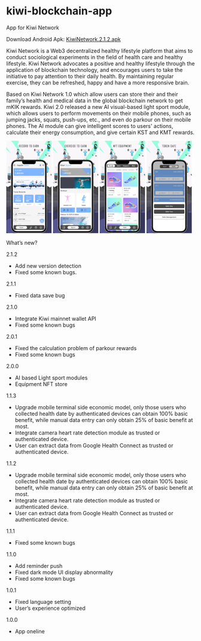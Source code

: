 # kiwi-blockchain-app
App for Kiwi Network

Download Android Apk: [KiwiNetwork.2.1.2.apk](https://github.com/Kiwihealthcare-Network/kiwi-blockchain-app/releases/download/v2.1.2/KiwiNetwork.2.1.2.apk)

Kiwi Network is a Web3 decentralized healthy lifestyle platform that aims to conduct sociological experiments in the field of health care and healthy lifestyle. Kiwi Network advocates a positive and healthy lifestyle through the application of blockchain technology, and encourages users to take the initiative to pay attention to their daily health. By maintaining regular exercise, they can be refreshed, happy and have a more responsive brain. 

Based on Kiwi Network 1.0 which allow users can store their and their family’s health and medical data in the global blockchain network to get mKIK rewards. Kiwi 2.0 released a new AI visual-based light sport module, which allows users to perform movements on their mobile phones, such as jumping jacks, squats, push-ups, etc., and even do parkour on their mobile phones. The AI module can give intelligent scores to users' actions, calculate their energy consumption, and give certain KST and KMT rewards.

<img src="./img/05.jpg" width="24%"> <img src="./img/06.jpg" width="24%"> <img src="./img/08.jpg" width="24%"> <img src="./img/09.jpg" width="24%">


What’s new?

2.1.2
-  Add new version detection
-  Fixed some known bugs. 

2.1.1
- Fixed data save bug

2.1.0
- Integrate Kiwi mainnet wallet API
- Fixed some known bugs

2.0.1
- Fixed the calculation problem of parkour rewards
- Fixed some known bugs

2.0.0
- AI based Light sport modules
- Equipment NFT store

1.1.3
- Upgrade mobile terminal side economic model, only those users who collected health date by authenticated devices can obtain 100% basic benefit, while manual data entry can only obtain 25% of basic benefit at most.
- Integrate camera heart rate detection module as trusted or authenticated device.
- User can extract data from Google Health Connect as trusted or authenticated device.

1.1.2
- Upgrade mobile terminal side economic model, only those users who collected health date by authenticated devices can obtain 100% basic benefit, while manual data entry can only obtain 25% of basic benefit at most.
- Integrate camera heart rate detection module as trusted or authenticated device.
- User can extract data from Google Health Connect as trusted or authenticated device.

1.1.1
- Fixed some known bugs

1.1.0
- Add reminder push
- Fixed dark mode UI display abnormality
- Fixed some known bugs

1.0.1
- Fixed language setting
- User’s experience optimized

1.0.0
- App oneline







